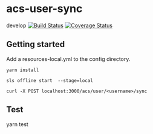 
# acs-user-sync
develop [![Build Status](https://travis-ci.org/uw-it-edm/acs-user-sync.svg?branch=develop)](https://travis-ci.org/uw-it-edm/acs-user-sync) [![Coverage Status](https://coveralls.io/repos/github/uw-it-edm/acs-user-sync/badge.svg?branch=develop)](https://coveralls.io/github/uw-it-edm/acs-user-sync?branch=develop)

## Getting started
 Add a resources-local.yml to the config directory.


```
yarn install

sls offline start  --stage=local  

curl -X POST localhost:3000/acs/user/<username>/sync  
```
## Test
yarn test